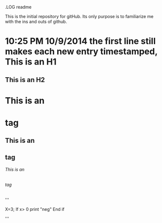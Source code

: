 .LOG readme

This is the initial repository for gitHub.  Its only purpose is to familiarize me with the ins and outs of github.

10:25 PM 10/9/2014
the first line still makes each new entry timestamped,
This is an H1
=============

This is an H2
-------------
# This is an <h1> tag
## This is an <h2> tag
###### This is an <h6> tag

'''

X=3;
If x> 0
    print "neg"
End if 

'''
